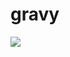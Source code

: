 # gravy

![](http://www.artyfactory.com/art_appreciation/animals_in_art/pablo_picasso/picasso_bull_plate_5.jpg)
